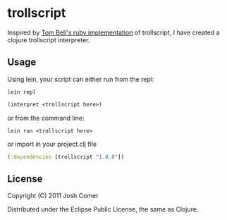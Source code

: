 # trollscript

Inspired by [Tom Bell's ruby implementation](https://github.com/tombell/trollscript) of trollscript, I have created a clojure trollscript interpreter.

## Usage

Using lein, your script can either run from the repl:

    lein repl

``` clojure
(interpret <trollscript here>)
```

or from the command line:

    lein run <trollscript here>

or import in your project.clj file

```clojure
(:dependencies [trollscript "1.0.0"])
```

## License

Copyright (C) 2011 Josh Comer

Distributed under the Eclipse Public License, the same as Clojure.

